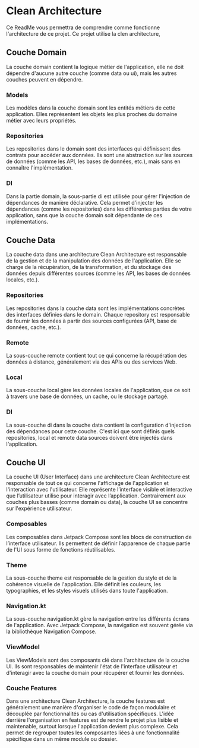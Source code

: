 # Clean Architecture
Ce ReadMe vous permettra de comprendre comme fonctionne l'architecture de ce projet. Ce projet utilise la clen architecture, 

## Couche Domain

La couche domain contient la logique métier de l'application, elle ne doit dépendre d'aucune autre couche (comme data ou ui), mais les autres couches peuvent en dépendre.

### Models 
Les modèles dans la couche domain sont les entités métiers de cette application. Elles représentent les objets les plus proches du domaine métier avec leurs propriétés.

### Repositories 
Les repositories dans le domain sont des interfaces qui définissent des contrats pour accéder aux données. Ils sont une abstraction sur les sources de données (comme les API, les bases de données, etc.), mais sans en connaître l'implémentation.

### DI 
Dans la partie domain, la sous-partie di est utilisée pour gérer l'injection de dépendances de manière déclarative. Cela permet d'injecter les dépendances (comme les repositories) dans les différentes parties de votre application, sans que la couche domain soit dépendante de ces implémentations.

## Couche Data

La couche data dans une architecture Clean Architecture est responsable de la gestion et de la manipulation des données de l'application. Elle se charge de la récupération, de la transformation, et du stockage des données depuis différentes sources (comme les API, les bases de données locales, etc.).

### Repositories

Les repositories dans la couche data sont les implémentations concrètes des interfaces définies dans le domain. Chaque repository est responsable de fournir les données à partir des sources configurées (API, base de données, cache, etc.).

### Remote
La sous-couche remote contient tout ce qui concerne la récupération des données à distance, généralement via des APIs ou des services Web.

### Local
La sous-couche local gère les données locales de l'application, que ce soit à travers une base de données, un cache, ou le stockage partagé.

### DI
La sous-couche di dans la couche data contient la configuration d'injection des dépendances pour cette couche. C'est ici que sont définis quels repositories, local et remote data sources doivent être injectés dans l'application.

## Couche UI

La couche UI (User Interface) dans une architecture Clean Architecture est responsable de tout ce qui concerne l'affichage de l'application et l'interaction avec l'utilisateur. Elle représente l’interface visible et interactive que l’utilisateur utilise pour interagir avec l’application. Contrairement aux couches plus basses (comme domain ou data), la couche UI se concentre sur l'expérience utilisateur.

### Composables
Les composables dans Jetpack Compose sont les blocs de construction de l’interface utilisateur. Ils permettent de définir l’apparence de chaque partie de l'UI sous forme de fonctions réutilisables.

### Theme
La sous-couche theme est responsable de la gestion du style et de la cohérence visuelle de l'application. Elle définit les couleurs, les typographies, et les styles visuels utilisés dans toute l'application.

### Navigation.kt
La sous-couche navigation.kt gère la navigation entre les différents écrans de l'application. Avec Jetpack Compose, la navigation est souvent gérée via la bibliothèque Navigation Compose.

### ViewModel
Les ViewModels sont des composants clé dans l'architecture de la couche UI. Ils sont responsables de maintenir l'état de l'interface utilisateur et d'interagir avec la couche domain pour récupérer et fournir les données.

### Couche Features
Dans une architecture Clean Architecture, la couche features est généralement une manière d'organiser le code de façon modulaire et découplée par fonctionnalités ou cas d'utilisation spécifiques. L'idée derrière l'organisation en features est de rendre le projet plus lisible et maintenable, surtout lorsque l'application devient plus complexe. Cela permet de regrouper toutes les composantes liées à une fonctionnalité spécifique dans un même module ou dossier.


